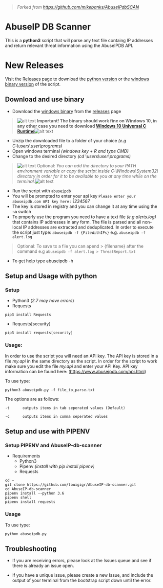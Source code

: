 >_Forked from https://github.com/mikebanks/AbuseIPdbSCAN_

# AbuseIP DB Scanner

This is a **python3** script that will parse any text file containg IP addresses and return relevant threat information using the AbuseIPDB API.

# New Releases

Visit the [Releases](https://github.com/louigigr/AbuseIP-db-scanner/releases) page to download the [python version](https://github.com/louigigr/AbuseIP-db-scanner/releases/download/v1.0-beta.4/abuseipdb-all.zip) or the [windows binary version](https://github.com/louigigr/AbuseIP-db-scanner/releases/download/v1.0-beta.4/abuseipdb-win.zip) of the script.

## Download and use binary

- Download the [windows binary](https://github.com/louigigr/AbuseIP-db-scanner/releases/download/v1.0-beta.4/abuseipdb-win.zip) from the [releases](https://github.com/louigigr/AbuseIP-db-scanner/releases) page

>![alt text](https://cdn.els-cdn.com/sd/img/sprite_parts/warning_a.gif "Important!") **Important! The binary should work fine on Windows 10, in any other case you need to download  [Windows 10 Universal C Runtime](https://www.microsoft.com/en-us/download/details.aspx?id=48234)**![alt text](https://cdn.els-cdn.com/sd/img/sprite_parts/warning_a.gif "Important!")

- Unzip the downloaded file to a folder of your choice _(e.g C:\users\user\programs\)_
- Open windows terminal _(windows key + R and type CMD)_
- Change to the desired directory _(cd \users\user\programs\)_

> ![alt text](http://www.happystove.com/images/starYellow.png "Optional") Optional: _You can add the directory to your PATH environment variable or copy the script inside C:\Windows\System32\ directory in order for it to be available to you at any time while on the terminal._![alt text](http://www.happystove.com/images/starYellow.png "Optional")
- Run the script with ``` abuseipdb  ```
- You will be prompted to enter your api key ``` Please enter your abuseipdb.com API key here: ``` _1234567_
- The key is stored in registry and you can change it at any time using the **-a** switch
- To properly use the program you need to have a text file _(e.g alerts.log)_ that contains IP addresses in any form. The file is parsed and all non-local IP addresses are extracted and deduplicated. In order to execute the script just type: 
``` abuseipdb -f {FileWithIPs} ```
e.g. ``` abuseipdb -f alert.log ```

> Optional: To save to a file you can apend > {filename} after the command e.g ``` abuseipdb -f alert.log > ThreatReport.txt ```

- To get help type abuseipdb -h

## Setup and Usage with python

### Setup

- Python3 (_2.7 may have errors_)
- Requests
```
pip3 install Requests
```
- Requests[security]
```
pip3 install requests[security]
```

### Usage:

In order to use the script you will need an API key. The API key is stored in a file _my.api_ in the same directory as the script. In order for the script to work make sure you edit the file _my.api_ and enter your API Key. API key information can be found here: (https://www.abuseipdb.com/api.html)

To use type:

```
python3 abuseipdb.py -f file_to_parse.txt
```

 The options are as follows:

```
-t      outputs items in tab seperated values (Default)

-c      outputs items in comma seperated values
```


## Setup and use with PIPENV

### Setup PIPENV and AbuseIP-db-scanner

* Requirements
  * Python3
  * Pipenv _(install with pip install pipenv)_
  * Requests

```
cd ~
git clone https://github.com/louigigr/AbuseIP-db-scanner.git
cd AbuseIP-db-scanner
pipenv install --python 3.6
pipenv shell
pipenv install requests
```

### Usage

To use type:

```
python abuseipdb.py
```

## Troubleshooting

- If you are receiving errors, please look at the Issues queue and see if there is already an issue open.

- If you have a unique issue, please create a new Issue, and include the output of your terminal from the bootstrap script down until the error.

